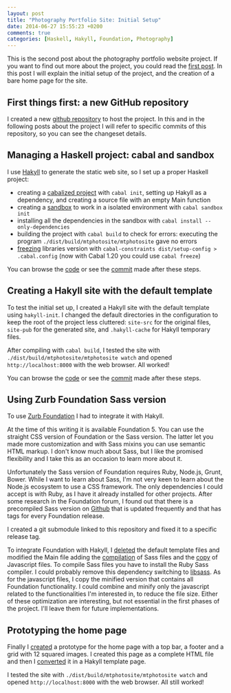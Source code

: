 ```yaml
---
layout: post
title: "Photography Portfolio Site: Initial Setup"
date: 2014-06-27 15:55:23 +0200
comments: true
categories: [Haskell, Hakyll, Foundation, Photography]
---
```


This is the second post about the photography portfolio website project.
If you want to find out more about the project, you could read the
[first post](/blog/2014/01/30/photography-portfolio-site-a-new-project/).
In this post I will explain the initial setup of the project, and the creation
of a bare home page for the site.

<!-- more -->

## First things first: a new GitHub repository

I created a new [github repository](https://github.com/maurotrb/mtphotosite) to
host the project. In this and in the following posts about the project I will
refer to specific commits of this repository, so you can see the changeset
details.

## Managing a Haskell project: cabal and sandbox

I use [Hakyll](http://jaspervdj.be/hakyll/) to generate the static web site,
so I set up a proper Haskell project:

* creating a [cabalized project](http://www.haskell.org/haskellwiki/How_to_write_a_Haskell_program#Add_a_build_system)
  with `cabal init`, setting up Hakyll as a dependency, and creating a source
  file with an empty Main function
* creating a [sandbox](http://chromaticleaves.com/posts/cabal-sandbox-workflow.html)
  to work in a isolated environment with `cabal sandbox init`
* installing all the dependencies in the sandbox with `cabal install --only-dependencies`
* building the project with `cabal build` to check for errors: executing the program
  `./dist/build/mtphotosite/mtphotosite` gave no errors
* [freezing](http://blog.docmunch.com/blog/2013/haskell-version-freezing) libraries
  version with `cabal-constraints dist/setup-config > .cabal.config`
  (now with Cabal 1.20 you could use `cabal freeze`)

You can browse the [code](http://github.com/maurotrb/mtphotosite/tree/0a3c884ee0f3aaa2e801bdd4bb1d7349e8d82f4d)
or see the [commit](http://github.com/maurotrb/mtphotosite/commit/0a3c884ee0f3aaa2e801bdd4bb1d7349e8d82f4d)
made after these steps.

## Creating a Hakyll site with the default template

To test the initial set up, I created a Hakyll site with the default template
using `hakyll-init`. I changed the default directories in the configuration to
keep the root of the project less cluttered: `site-src` for the original files,
`site-pub` for the generated site, and `.hakyll-cache` for Hakyll temporary files.

After compiling with `cabal build`, I tested the site with `./dist/build/mtphotosite/mtphotosite watch`
and opened `http://localhost:8000` with the web browser. All worked!

You can browse the [code](http://github.com/maurotrb/mtphotosite/tree/5b2b7d25c2d1a95ad7ce3264012b65b8252dfd59)
or see the [commit](http://github.com/maurotrb/mtphotosite/commit/5b2b7d25c2d1a95ad7ce3264012b65b8252dfd59)
made after these steps.

## Using Zurb Foundation Sass version

To use [Zurb Foundation](http://foundation.zurb.com/) I had to integrate it with Hakyll.

At the time of this writing it is available Foundation 5. You can use the straight
CSS version of Foundation or the Sass version. The latter let you made more
customization and with Sass mixins you can use semantic HTML markup. I don't know
much about Sass, but I like the promised flexibility and I take this as an occasion
to learn more about it.

Unfortunately the Sass version of Foundation requires Ruby, Node.js, Grunt, Bower.
While I want to learn about Sass, I'm not very keen to learn about the Node.js
ecosystem to use a CSS framework. The only dependencies I could accept is with Ruby,
as I have it already installed for other projects. After some research in the
Foundation forum, I found out that there is a precompiled Sass version on
[Github](https://github.com/zurb/bower-foundation) that is updated frequently
and that has tags for every Foundation release.

I created a git submodule linked to this repository and fixed it to a specific
release tag.

To integrate Foundation with Hakyll, I [deleted](https://github.com/maurotrb/mtphotosite/commit/63865dc2e190955919d0a39892bb03968bd0bbe2)
the default template files and modified the Main file adding the
[compilation](https://github.com/maurotrb/mtphotosite/commit/f8cfc42b34c43922c45dac0bfaa883dddf2379d4)
of Sass files and the [copy](https://github.com/maurotrb/mtphotosite/commit/7be089f76839bba69ad04f30492cebe10d35e710)
of Javascript files. To compile Sass files you have to install the Ruby Sass compiler.
I could probably remove this dependency switching to [libsass](http://libsass.org/).
As for the javascript files, I copy the minified version that contains all Foundation
functionality. I could combine and minify only the javascript related to the
functionalities I'm interested in, to reduce the file size.
Either of these optimization are interesting, but not essential in the first
phases of the project. I'll leave them for future implementations.

## Prototyping the home page

Finally I [created](https://github.com/maurotrb/mtphotosite/commit/77d4a6c84d291b701fbdd4c01c4433996510e5b9)
a prototype for the home page with a top bar, a footer and a grid with 12 squared images.
I created this page as a complete HTML file and then I
[converted](https://github.com/maurotrb/mtphotosite/commit/297fa792b30c7e9ecd82d42ec2d3b71453641b9b)
it in a Hakyll template page.

I tested the site with `./dist/build/mtphotosite/mtphotosite watch` and opened
`http://localhost:8000` with the web browser. All still worked!
